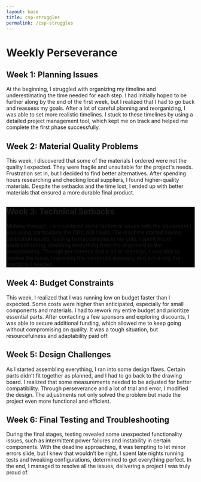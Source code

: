 ```yaml
---
layout: base
title: csp-struggles
permalink: /csp-struggles
---
```


<html lang="en">
<head>
  <meta charset="UTF-8">
  <meta name="viewport" content="width=device-width, initial-scale=1.0">
  <title>Weekly Perseverance</title>
  <style>
    .week1 { color: dark blue; }
    .week2 { color: dark red; }
    .week3 { color: dark white; background-color: black; }
    .week4 { color: dark yellow; }
    .week5 { color: dark blue; }
    .week6 { color: dark red; }
  </style>
</head>
<body>

  <h1>Weekly Perseverance</h1>

  <div class="week1">
    <h2>Week 1: Planning Issues</h2>
    <p>At the beginning, I struggled with organizing my timeline and underestimating the time needed for each step. I had initially hoped to be further along by the end of the first week, but I realized that I had to go back and reassess my goals. After a lot of careful planning and reorganizing, I was able to set more realistic timelines. I stuck to these timelines by using a detailed project management tool, which kept me on track and helped me complete the first phase successfully.</p>
  </div>

  <div class="week2">
    <h2>Week 2: Material Quality Problems</h2>
    <p>This week, I discovered that some of the materials I ordered were not the quality I expected. They were fragile and unsuitable for the project's needs. Frustration set in, but I decided to find better alternatives. After spending hours researching and checking local suppliers, I found higher-quality materials. Despite the setbacks and the time lost, I ended up with better materials that ensured a more durable final product.</p>
  </div>

  <div class="week3">
    <h2>Week 3: Technical Setbacks</h2>
    <p>Midway through, I encountered some technical issues with the equipment I was using, particularly the CNC mill I built. The machine started having calibration issues, leading to inaccuracies in my cuts. I spent hours troubleshooting, checking everything from the alignment to the programming. Through persistence and a bit of redesign, I was able to resolve the issue, improving the machine’s accuracy and achieving the precision I needed.</p>
  </div>

  <div class="week4">
    <h2>Week 4: Budget Constraints</h2>
    <p>This week, I realized that I was running low on budget faster than I expected. Some costs were higher than anticipated, especially for small components and materials. I had to rework my entire budget and prioritize essential parts. After contacting a few sponsors and exploring discounts, I was able to secure additional funding, which allowed me to keep going without compromising on quality. It was a tough situation, but resourcefulness and adaptability paid off.</p>
  </div>

  <div class="week5">
    <h2>Week 5: Design Challenges</h2>
    <p>As I started assembling everything, I ran into some design flaws. Certain parts didn’t fit together as planned, and I had to go back to the drawing board. I realized that some measurements needed to be adjusted for better compatibility. Through perseverance and a lot of trial and error, I modified the design. The adjustments not only solved the problem but made the project even more functional and efficient.</p>
  </div>

  <div class="week6">
    <h2>Week 6: Final Testing and Troubleshooting</h2>
    <p>During the final stages, testing revealed some unexpected functionality issues, such as intermittent power failures and instability in certain components. With the deadline approaching, it was tempting to let minor errors slide, but I knew that wouldn’t be right. I spent late nights running tests and tweaking configurations, determined to get everything perfect. In the end, I managed to resolve all the issues, delivering a project I was truly proud of.</p>
  </div>

</body>
</html>
